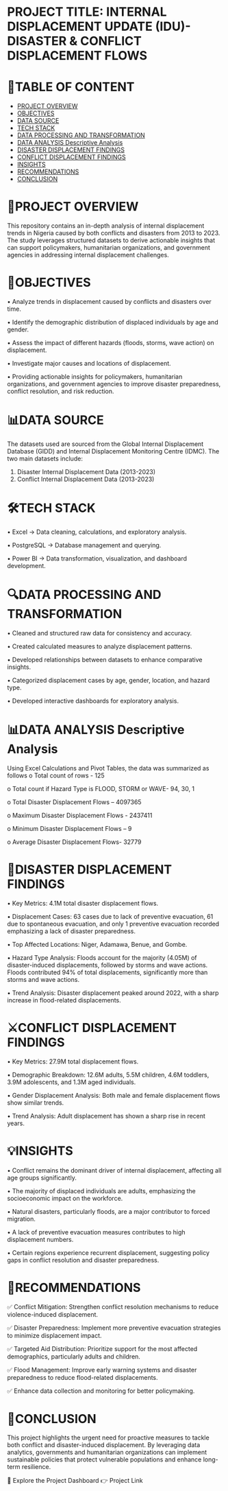 # PROJECT TITLE: INTERNAL DISPLACEMENT UPDATE (IDU)- DISASTER & CONFLICT DISPLACEMENT FLOWS
# 📖TABLE OF CONTENT
- [PROJECT OVERVIEW](#PROJECT_OVERVIEW)
- [OBJECTIVES](#OBJECTIVES)
- [DATA SOURCE](#DATA_SOURCE)
- [TECH STACK](#TECH_STACK)
- [DATA PROCESSING AND TRANSFORMATION](#DATA_PROCESSING_AND_TRANSFORMATION)
- [DATA ANALYSIS Descriptive Analysis](#DATA_ANALYSIS_Descriptive_Analysis)
- [DISASTER DISPLACEMENT FINDINGS](#DISASTER_DISPLACEMENT_FINDINGS)
- [CONFLICT DISPLACEMENT FINDINGS](#CONFLICT_DISPLACEMENT_FINDINGS)
- [INSIGHTS](#INSIGHTS)
- [RECOMMENDATIONS](#RECOMMENDATIONS)
- [CONCLUSION](#CONCLUSION)

# 📌PROJECT OVERVIEW
This repository contains an in-depth analysis of internal displacement trends in Nigeria caused by both conflicts and disasters from 2013 to 2023. The study leverages structured datasets to derive actionable insights that can support policymakers, humanitarian organizations, and government agencies in addressing internal displacement challenges.

# 🎯OBJECTIVES
•	Analyze trends in displacement caused by conflicts and disasters over time.

•	Identify the demographic distribution of displaced individuals by age and gender.

•	Assess the impact of different hazards (floods, storms, wave action) on displacement.

•	Investigate major causes and locations of displacement.

•	Providing actionable insights for policymakers, humanitarian organizations, and government agencies to improve disaster preparedness, conflict resolution, and risk reduction.

# 📊DATA SOURCE
The datasets used are sourced from the Global Internal Displacement Database (GIDD) and Internal Displacement Monitoring Centre (IDMC). The two main datasets include:
1.	Disaster Internal Displacement Data (2013-2023)
2.	Conflict Internal Displacement Data (2013-2023)
   
# 🛠️TECH STACK
•	Excel → Data cleaning, calculations, and exploratory analysis.

•	PostgreSQL → Database management and querying.

•	Power BI → Data transformation, visualization, and dashboard development.

# 🔍DATA PROCESSING AND TRANSFORMATION
• Cleaned and structured raw data for consistency and accuracy.

• Created calculated measures to analyze displacement patterns.

• Developed relationships between datasets to enhance comparative insights.

• Categorized displacement cases by age, gender, location, and hazard type.

• Developed interactive dashboards for exploratory analysis.

# 📊DATA ANALYSIS Descriptive Analysis
Using Excel Calculations and Pivot Tables, the data was summarized as follows
o	Total count of rows - 125

o	Total count if Hazard Type is FLOOD, STORM or WAVE- 94, 30, 1

o	Total Disaster Displacement Flows – 4097365

o	Maximum Disaster Displacement Flows - 2437411

o	Minimum Disaster Displacement Flows – 9

o	Average Disaster Displacement Flows- 32779

# 🌊DISASTER DISPLACEMENT FINDINGS
•	Key Metrics: 4.1M total disaster displacement flows.

•	Displacement Cases: 63 cases due to lack of preventive evacuation, 61 due to spontaneous evacuation, and only 1 preventive evacuation recorded emphasizing a lack of disaster preparedness.

•	Top Affected Locations: Niger, Adamawa, Benue, and Gombe.

•	Hazard Type Analysis: Floods account for the majority (4.05M) of disaster-induced displacements, followed by storms and wave actions. Floods contributed 94% of total displacements, significantly more than storms and wave actions.

•	Trend Analysis: Disaster displacement peaked around 2022, with a sharp increase in flood-related displacements.

# ⚔️CONFLICT DISPLACEMENT FINDINGS
•	Key Metrics: 27.9M total displacement flows.

•	Demographic Breakdown: 12.6M adults, 5.5M children, 4.6M toddlers, 3.9M adolescents, and 1.3M aged individuals.

•	Gender Displacement Analysis: Both male and female displacement flows show similar trends.

•	Trend Analysis: Adult displacement has shown a sharp rise in recent years.

# 💡INSIGHTS
•	Conflict remains the dominant driver of internal displacement, affecting all age groups significantly.

•	The majority of displaced individuals are adults, emphasizing the socioeconomic impact on the workforce.

•	Natural disasters, particularly floods, are a major contributor to forced migration.

•	A lack of preventive evacuation measures contributes to high displacement numbers.

•	Certain regions experience recurrent displacement, suggesting policy gaps in conflict resolution and disaster preparedness.

# 📢RECOMMENDATIONS
✅ Conflict Mitigation: Strengthen conflict resolution mechanisms to reduce violence-induced displacement.

✅	Disaster Preparedness: Implement more preventive evacuation strategies to minimize displacement impact.

✅	Targeted Aid Distribution: Prioritize support for the most affected demographics, particularly adults and children.

✅	Flood Management: Improve early warning systems and disaster preparedness to reduce flood-related displacements.

✅ Enhance data collection and monitoring for better policymaking.

# 📌CONCLUSION
This project highlights the urgent need for proactive measures to tackle both conflict and disaster-induced displacement. By leveraging data analytics, governments and humanitarian organizations can implement sustainable policies that protect vulnerable populations and enhance long-term resilience.

🔗 Explore the Project Dashboard 👉 Project Link


